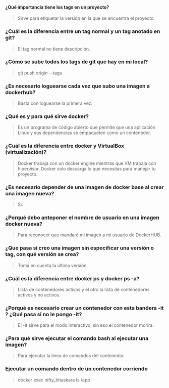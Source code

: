   #### ¿Qué importancia tiene los tags en un proyecto?
 
 > Sirve para etiquetar la versión en la que se encuentra el proyecto.

 ### ¿Cuál es la diferencia entre un tag normal y un tag anotado en git?
 
 > El tag normal no tiene descripción.

 ### ¿Cómo se sube todos los tags de git que hay en mi local?
 
 > git push origin --tags

 ### ¿Es necesario loguearse cada vez que subo una imagen a dockerhub?
 
 > Basta con loguearse la primera vez.

 ### ¿Qué es y para qué sirve docker?
 
 > Es un programa de código abierto que permite que una aplicación Linux y sus dependencias se empaqueten como un contenedor.


 ### ¿Cuál es la diferencia entre docker y VirtualBox (virtualización)?

 > Docker trabaja con un docker engine mientras que VM trabaja con hipervisor. Docker solo descarga lo que necesitas para manejar tu proyecto.

 ### ¿Es necesario depender de una imagen de docker base al crear una imagen nueva?

 > Si.

 ### ¿Porqué debo anteponer el nombre de usuario en una imagen docker nueva?

 > Para reconocer que mandaré mi imagen a mi usuario de DockerHUB.

 ### ¿Que pasa si creo una imagen sin especificar una versión o tag, con qué versión se crea?

 > Toma en cuenta la última versión.

 ### ¿Cuál es la diferencia entre docker ps y docker ps -a?
 
 > Lista de contenedores activos y el otro la lista de contenedores activos y no activos.
 
 ### ¿Porqué es necesario crear un contenedor con esta bandera -it ? ¿Qué pasa si no le pongo -it?

 > El -it sirve para el modo interactivo, sin eso el contenedor morira.

 ### ¿Para qué sirve ejecutar el comando bash al ejecutar una imagen?

 > Para ejecutar la linea de comandos del contenedor.

 ### Ejecutar un comando dentro de un contenedor corriendo

 > docker exec nifty_bhaskara ls /app
